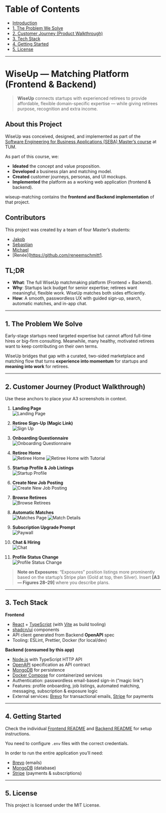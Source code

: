 

Table of Contents
=================
- [Introduction](#wiseup--matching-platform-frontend--backend)
- [1. The Problem We Solve](#1-problem-we-solve)
- [2. Customer Journey (Product Walkthrough)](#2-customer-journey-product-walkthrough)
- [3. Tech Stack](#3-tech-stack)
- [4. Getting Started](#4-getting-started)
- [5. License](#5-license)

---

# WiseUp — Matching Platform (Frontend & Backend)

> **WiseUp** connects startups with experienced retirees to provide affordable, flexible domain-specific expertise — while giving retirees purpose, recognition and extra income.



## About this Project

WiseUp was conceived, designed, and implemented as part of the  
[Software Engineering for Business Applications (SEBA) Master’s course](https://wwwmatthes.in.tum.de/pages/1mqqqoqe7gapz/Software-Engineering-for-Business-Applications-SEBA-Master) at TUM.  

As part of this course, we:
- **Ideated** the concept and value proposition.  
- **Developed** a business plan and matching model.  
- **Created** customer journeys, personas, and UI mockups.  
- **Implemented** the platform as a working web application (frontend & backend).  

wiseup-matching contains the **frontend and Backend implementation** of that project.



## Contributors

This project was created by a team of four Master’s students:  

- [Jakob](https://github.com/jmoehler)  
- [Sebastian](https://github.com/sebastianmoelder)  
- [Michael](https://github.com/mschmidm)  
- [Renée](https://github.com/reneemschmitt1.  


## TL;DR

- **What**: The full WiseUp matchmaking platform (Frontend + Backend).  
- **Why**: Startups lack budget for senior expertise; retirees want meaningful, flexible work. WiseUp matches both sides efficiently.  
- **How**: A smooth, passwordless UX with guided sign-up, search, automatic matches, and in-app chat.  


---

## 1. The Problem We Solve

Early-stage startups need targeted expertise but cannot afford full-time hires or big-firm consulting. Meanwhile, many healthy, motivated retirees want to keep contributing on their own terms.  

WiseUp bridges that gap with a curated, two-sided marketplace and matching flow that turns **experience into momentum** for startups and **meaning into work** for retirees.

---

## 2. Customer Journey (Product Walkthrough)

Use these anchors to place your A3 screenshots in context.

1. **Landing Page**  
   ![Landing Page](./images/02_landing_page.png)


2. **Retiree Sign-Up (Magic Link)**  
   ![Sign Up](./images/04_sign_up.png)  

3. **Onboarding Questionnaire**  
   ![Onboarding Questionnaire](./images/07_retiree_signup.png)   

4. **Retiree Home**  
   ![Retiree Home](./images/13_retiree_homepage.png)
   ![Retiree Home with Tutorial](./images/14_tutorial.png)

5. **Startup Profile & Job Listings**  
   ![Startup Profile](./images/16_startup_profile.png)

6. **Create New Job Posting**  
   ![Create New Job Posting](./images/18_new_job_posting.png)

7. **Browse Retirees**  
   ![Browse Retirees](./images/22_browse_retirees.png)

8. **Automatic Matches**  
   ![Matches Page](./images/24_matches.png)
   ![Match Details](./images/25_matches2.png)

9. **Subscription Upgrade Prompt**  
   ![Paywall](./images/29_paywall.png)

10. **Chat & Hiring**  
   ![Chat](./images/31_chat.png)  

11. **Profile Status Change**  
   ![Profile Status Change](./images/33_retiree_profile.png)

> **Note on Exposures**: “Exposures” position listings more prominently based on the startup’s Stripe plan (Gold at top, then Silver). Insert **[A3 — Figures 28–29]** where you describe plans.

---

## 3. Tech Stack

**Frontend**
- [React](https://react.dev/) + [TypeScript](https://www.typescriptlang.org/) (with [Vite](https://vitejs.dev/) as build tooling)  
- [shadcn/ui](https://ui.shadcn.com/) components  
- API client generated from Backend **OpenAPI** spec  
- Tooling: ESLint, Prettier, Docker (for local/dev)  

**Backend (consumed by this app)**  
- [Node.js](https://nodejs.org/) with TypeScript HTTP API  
- [OpenAPI](https://www.openapis.org/) specification as API contract
- [MongoDB](https://www.mongodb.com/) for persistence  
- [Docker Compose](https://docs.docker.com/compose/) for containerized services  
- Authentication: passwordless email-based sign-in (“magic link”)  
- Features: profile onboarding, job listings, automated matching, messaging, subscription & exposure logic  
- External services: [Brevo](https://www.brevo.com/) for transactional emails, [Stripe](https://stripe.com/) for payments  

---

## 4. Getting Started

Check the individual [Frontend README](https://github.com/wiseup-matching/frontend-public) and [Backend README](https://github.com/wiseup-matching/backend-public) for setup instructions.  

You need to configure `.env` files with the correct credentials.  

In order to run the entire application you’ll need:  
- [Brevo](https://www.brevo.com/) (emails)  
- [MongoDB](https://www.mongodb.com/) (database)  
- [Stripe](https://stripe.com/) (payments & subscriptions)  

---

## 5. License

This project is licensed under the MIT License.
